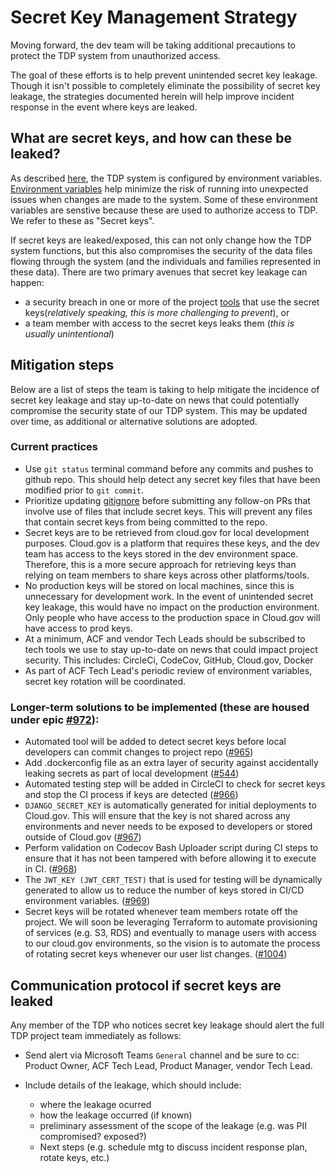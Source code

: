 # Secret Key Management Strategy

Moving forward, the dev team will be taking additional precautions to protect the TDP system from unauthorized access. 

The goal of these efforts is to help prevent unintended secret key leakage. Though it isn't possible to completely eliminate the possibility of secret key leakage, the strategies documented herein will help improve incident response in the event where keys are leaked. 

## What are secret keys, and how can these be leaked?

As described [here](https://github.com/raft-tech/TANF-app/blob/raft-tdp-main/docs/Architecture%20Decision%20Record/004-configuration-by-environment-variable.md), the TDP system is configured by environment variables. [Environment variables](https://medium.com/chingu/an-introduction-to-environment-variables-and-how-to-use-them-f602f66d15fa) help minimize the risk of running into unexpected issues when changes are made to the system. Some of these environment variables are senstive because these are used to authorize access to TDP. We refer to these as "Secret keys". 

If secret keys are leaked/exposed, this can not only change how the TDP system functions, but this also compromises the security of the data files flowing through the system (and the individuals and families represented in these data). There are two primary avenues that secret key leakage can happen: 
- a security breach in one or more of the project [tools](https://about.codecov.io/security-update/) that use the secret keys(*relatively speaking, this is more challenging to prevent*), or 
- a team member with access to the secret keys leaks them (*this is usually unintentional*)

## Mitigation steps
Below are a list of steps the team is taking to help mitigate the incidence of secret key leakage and stay up-to-date on news that could potentially compromise the security state of our TDP system. This may be updated over time, as additional or alternative solutions are adopted. 

### Current practices
- Use `git status` terminal command before any commits and pushes to github repo. This should help detect any secret key files that have been modified prior to `git commit`. 
- Prioritize updating [gitignore](https://git-scm.com/docs/gitignore) before submitting any follow-on PRs that involve use of files that include secret keys. This will prevent any files that contain secret keys from being committed to the repo. 
- Secret keys are to be retrieved from cloud.gov for local development purposes. Cloud.gov is a platform that requires these keys, and the dev team has access to the keys stored in the dev environment space. Therefore, this is a more secure approach for retrieving keys than relying on team members to share keys across other platforms/tools.  
- No production keys will be stored on local machines, since this is unnecessary for development work.  In the event of unintended secret key leakage, this would have no impact on the production environment. Only people who have access to the production space in Cloud.gov will have access to prod keys.
- At a minimum, ACF and vendor Tech Leads should be subscribed to tech tools we use to stay up-to-date on news that could impact project security. This includes: CircleCi, CodeCov, GitHub, Cloud.gov, Docker
- As part of ACF Tech Lead's periodic review of environment variables, secret key rotation will be coordinated.

### Longer-term solutions to be implemented (these are housed under epic [#972](https://github.com/raft-tech/TANF-app/issues/972)):
- Automated tool will be added to detect secret keys before local developers can commit changes to project repo ([#965](https://github.com/raft-tech/TANF-app/issues/965)) 
- Add .dockerconfig file as an extra layer of security against accidentally leaking secrets as part of local development ([#544](https://github.com/raft-tech/TANF-app/issues/544))
- Automated testing step will be added in CircleCI to check for secret keys and stop the CI process if keys are detected ([#966](https://github.com/raft-tech/TANF-app/issues/966))
- `DJANGO_SECRET_KEY` is automatically generated for initial deployments to Cloud.gov. This will ensure that the key is not shared across any environments and never needs to be exposed to developers or stored outside of Cloud.gov ([#967](https://github.com/raft-tech/TANF-app/issues/967))
- Perform validation on Codecov Bash Uploader script during CI steps to ensure that it has not been tampered with before allowing it to execute in CI. ([#968](https://github.com/raft-tech/TANF-app/issues/968))
- The `JWT_KEY (JWT_CERT_TEST)`  that is used for testing will be dynamically generated to allow us to reduce the number of keys stored in CI/CD environment variables. ([#969](https://github.com/raft-tech/TANF-app/issues/969))
- Secret keys will be rotated whenever team members rotate off the project. We will soon be leveraging Terraform to automate provisioning of services (e.g. S3, RDS) and eventually to manage users with access to our cloud.gov environments, so the vision is to automate the process of rotating secret keys whenever our user list changes.  ([#1004](https://github.com/raft-tech/TANF-app/issues/1004))
## Communication protocol if secret keys are leaked
Any member of the TDP who notices secret key leakage should alert the full TDP project team immediately as follows:

- Send alert via Microsoft Teams `General` channel and be sure to cc: Product Owner, ACF Tech Lead, Product Manager, vendor Tech Lead. 

- Include details of the leakage, which should include:
    - where the leakage ocurred
    - how the leakage occurred (if known)
    - preliminary assessment of the scope of the leakage (e.g. was PII compromised? exposed?)
    - Next steps (e.g. schedule mtg to discuss incident response plan, rotate keys, etc.)
